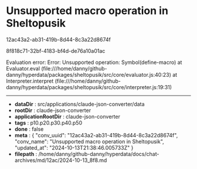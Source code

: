 # Unsupported macro operation in Sheltopusik

12ac43a2-ab31-419b-8d44-8c3a22d8674f

8f818c71-32bf-4183-bf4d-de76a10a01ac

Evaluation error: Error: Unsupported operation: Symbol(define-macro)
    at Evaluator.eval (file:///home/danny/github-danny/hyperdata/packages/sheltopusik/src/core/evaluator.js:40:23)
    at Interpreter.interpret (file:///home/danny/github-danny/hyperdata/packages/sheltopusik/src/core/interpreter.js:19:31)

---

* **dataDir** : src/applications/claude-json-converter/data
* **rootDir** : claude-json-converter
* **applicationRootDir** : claude-json-converter
* **tags** : p10.p20.p30.p40.p50
* **done** : false
* **meta** : {
  "conv_uuid": "12ac43a2-ab31-419b-8d44-8c3a22d8674f",
  "conv_name": "Unsupported macro operation in Sheltopusik",
  "updated_at": "2024-10-13T21:38:46.005733Z"
}
* **filepath** : /home/danny/github-danny/hyperdata/docs/chat-archives/md/12ac/2024-10-13_8f8.md
